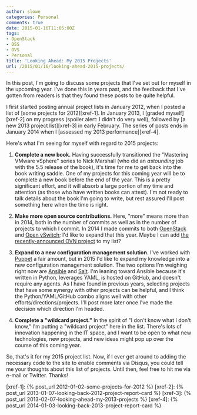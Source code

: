 ```yaml
---
author: slowe
categories: Personal
comments: true
date: 2015-01-16T11:05:00Z
tags:
- OpenStack
- OSS
- OVS
- Personal
title: 'Looking Ahead: My 2015 Projects'
url: /2015/01/16/looking-ahead-2015-projects/
---
```


In this post, I'm going to discuss some projects that I've set out for myself in the upcoming year. I've done this in years past, and the feedback that I've gotten from readers is that they found these posts to be quite helpful.

I first started posting annual project lists in January 2012, when I posted a list of [some projects for 2012][xref-1]. In January 2013, I [graded myself][xref-2] on my progress (spoiler alert: I didn't do very well), followed by [a new 2013 project list][xref-3] in early February. The series of posts ends in January 2014 when I [assessed my 2013 performance][xref-4].

Here's what I'm seeing for myself with regard to 2015 projects:

1. **Complete a new book.** Having successfully transitioned the "Mastering VMware vSphere" series to Nick Marshall (who did an _astounding_ job with the 5.5 release of the book), it's time for me to get back into the book writing saddle. One of my projects for this coming year will be to complete a new book before the end of the year. This is a pretty significant effort, and it will absorb a large portion of my time and attention (as those who have written books can attest). I'm not ready to talk details about the book I'm going to write, but rest assured I'll post something here when the time is right.

2. **Make more open source contributions.** Here, "more" means more than in 2014, both in the number of commits as well as in the number of projects to which I commit. In 2014 I made commits to both [OpenStack][link-4] and [Open vSwitch][link-5]; I'd like to expand that this year. Maybe I can add [the recently-announced OVN project][link-1] to my list?

3. **Expand to a new configuration management solution.** I've worked with [Puppet][link-6] a fair amount, but in 2015 I'd like to expand my knowledge into a new configuration management solution. The two options I'm weighing right now are [Ansible][link-2] and [Salt][link-2]. I'm leaning toward Ansible because it's written in Python, leverages YAML, is hosted on GitHub, and doesn't require any agents. As I have found in previous years, selecting projects that have some synergy with other projects can be helpful, and I think the Python/YAML/GitHub combo aligns well with other efforts/directions/projects. I'll post more later once I've made the decision which direction I'm headed.

4. **Complete a "wildcard project."** In the spirit of "I don't know what I don't know," I'm putting a "wildcard project" here in the list. There's lots of innovation happening in the IT space, and I want to be open to what new technologies, new projects, and new ideas might pop up over the course of this coming year.

So, that's it for my 2015 project list. Now, if I ever get around to adding the necessary code to the site to enable comments via Disqus, you could tell me your thoughts about this list of projects. Until then, feel free to hit me via e-mail or Twitter. Thanks!


[link-1]: http://networkheresy.com/2015/01/13/ovn-bringing-native-virtual-networking-to-ovs/
[link-2]: http://www.ansible.com/home/
[link-3]: http://www.saltstack.com/
[link-4]: http://www.openstack.org/
[link-5]: http://openvswitch.org/
[link-6]: http://puppetlabs.com/



[xref-1]: {% post_url 2012-01-02-some-projects-for-2012 %}
[xref-2]: {% post_url 2013-01-07-looking-back-2012-project-report-card %}
[xref-3]: {% post_url 2013-02-07-looking-ahead-my-2013-projects %}
[xref-4]: {% post_url 2014-01-03-looking-back-2013-project-report-card %}